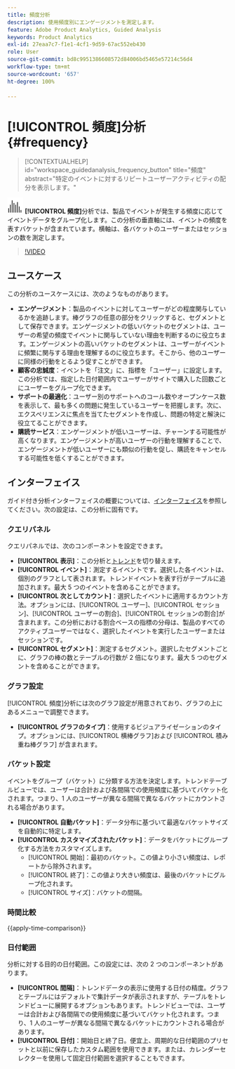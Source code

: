 ```yaml
---
title: 頻度分析
description: 使用頻度別にエンゲージメントを測定します。
feature: Adobe Product Analytics, Guided Analysis
keywords: Product Analytics
exl-id: 27eaa7c7-f1e1-4cf1-9d59-67ac552eb430
role: User
source-git-commit: bd8c9951386608572d84006bd5465e57214c56d4
workflow-type: tm+mt
source-wordcount: '657'
ht-degree: 100%

---
```


# [!UICONTROL 頻度]分析 {#frequency}

<!-- markdownlint-disable MD034 -->

>[!CONTEXTUALHELP]
>id="workspace_guidedanalysis_frequency_button"
>title="頻度"
>abstract="特定のイベントに対するリピートユーザーアクティビティの配分を表示します。"

<!-- markdownlint-enable MD034 -->

![頻度](/help/assets/icons/Histogram.svg) **[!UICONTROL 頻度]**&#x200B;分析では、製品でイベントが発生する頻度に応じてイベントデータをグループ化します。この分析の垂直軸には、イベントの頻度を表すバケットが含まれています。横軸は、各バケットのユーザーまたはセッションの数を測定します。

>[!VIDEO](https://video.tv.adobe.com/v/3435803/?quality=12&learn=on&captions=jpn)

## ユースケース

この分析のユースケースには、次のようなものがあります。

* **エンゲージメント**：製品のイベントに対してユーザーがどの程度関与しているかを追跡します。棒グラフの任意の部分をクリックすると、セグメントとして保存できます。エンゲージメントの低いバケットのセグメントは、ユーザーの希望の頻度でイベントに関与していない理由を判断するのに役立ちます。エンゲージメントの高いバケットのセグメントは、ユーザーがイベントに頻繁に関与する理由を理解するのに役立ちます。そこから、他のユーザーに同様の行動をとるよう促すことができます。
* **顧客の忠誠度**：イベントを「注文」に、指標を「ユーザー」に設定します。この分析では、指定した日付範囲内でユーザーがサイトで購入した回数ごとにユーザーをグループ化できます。
* **サポートの最適化**：ユーザー別のサポートへのコール数やオープンケース数を表示して、最も多くの問題に発生しているユーザーを把握します。次に、エクスペリエンスに焦点を当てたセグメントを作成し、問題の特定と解決に役立てることができます。
* **購読サービス**：エンゲージメントが低いユーザーは、チャーンする可能性が高くなります。エンゲージメントが高いユーザーの行動を理解することで、エンゲージメントが低いユーザーにも類似の行動を促し、購読をキャンセルする可能性を低くすることができます。

## インターフェイス

ガイド付き分析インターフェイスの概要については、[インターフェイス](../overview.md#interface)を参照してください。次の設定は、この分析に固有です。

### クエリパネル

クエリパネルでは、次のコンポーネントを設定できます。

* **[!UICONTROL 表示]**：この分析と[トレンド](trends.md)を切り替えます。
* **[!UICONTROL イベント]**：測定するイベントです。選択した各イベントは、個別のグラフとして表されます。トレンドイベントを表す行がテーブルに追加されます。最大 5 つのイベントを含めることができます。
* **[!UICONTROL 次としてカウント]**：選択したイベントに適用するカウント方法。オプションには、[!UICONTROL ユーザー]、[!UICONTROL セッション]、[!UICONTROL ユーザーの割合]、[!UICONTROL セッションの割合]が含まれます。この分析における割合ベースの指標の分母は、製品のすべてのアクティブユーザーではなく、選択したイベントを実行したユーザーまたはセッションです。
* **[!UICONTROL セグメント]**：測定するセグメント。選択したセグメントごとに、グラフの棒の数とテーブルの行数が 2 倍になります。最大 5 つのセグメントを含めることができます。

### グラフ設定

[!UICONTROL 頻度]分析には次のグラフ設定が用意されており、グラフの上にあるメニューで調整できます。

* **[!UICONTROL グラフのタイプ]**：使用するビジュアライゼーションのタイプ。オプションには、[!UICONTROL 横棒グラフ]および [!UICONTROL 積み重ね棒グラフ] が含まれます。

### バケット設定

イベントをグループ（バケット）に分類する方法を決定します。トレンドテーブルビューでは、ユーザーは合計および各間隔での使用頻度に基づいてバケット化されます。つまり、1 人のユーザーが異なる間隔で異なるバケットにカウントされる場合があります。

* **[!UICONTROL 自動バケット]**：データ分布に基づいて最適なバケットサイズを自動的に特定します。
* **[!UICONTROL カスタマイズされたバケット]**：データをバケットにグループ化する方法をカスタマイズします。
   * [!UICONTROL 開始]：最初のバケット。この値より小さい頻度は、レポートから除外されます。
   * [!UICONTROL 終了]：この値より大きい頻度は、最後のバケットにグループ化されます。
   * [!UICONTROL サイズ]：バケットの間隔。

### 時間比較

{{apply-time-comparison}}

### 日付範囲

分析に対する目的の日付範囲。この設定には、次の 2 つのコンポーネントがあります。

* **[!UICONTROL 間隔]**：トレンドデータの表示に使用する日付の精度。グラフとテーブルにはデフォルトで集計データが表示されますが、テーブルをトレンドビューに展開するオプションもあります。トレンドビューでは、ユーザーは合計および各間隔での使用頻度に基づいてバケット化されます。つまり、1 人のユーザーが異なる間隔で異なるバケットにカウントされる場合があります。
* **[!UICONTROL 日付]**：開始日と終了日。便宜上、周期的な日付範囲のプリセットと以前に保存したカスタム範囲を使用できます。または、カレンダーセレクターを使用して固定日付範囲を選択することもできます。


<!--
## Example

See below foran example of the analysis.

![Frequency](../assets/frequency.png)

-->
